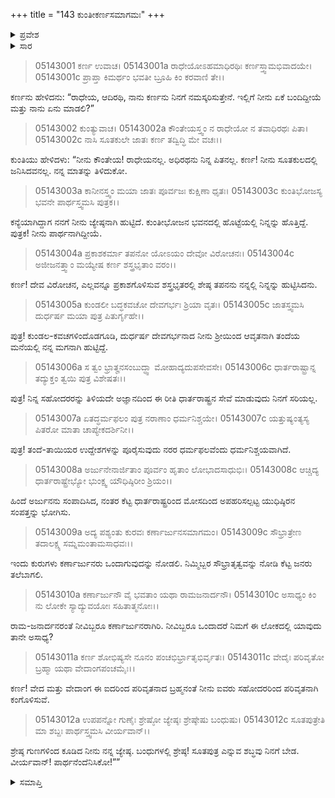 +++
title = "143 ಕುಂತೀಕರ್ಣಸಮಾಗಮಃ"
+++

<details><summary>ಪ್ರವೇಶ</summary>


।।   ಓಂ ಓಂ ನಮೋ ನಾರಾಯಣಾಯ।।   ಶ್ರೀ ವೇದವ್ಯಾಸಾಯ ನಮಃ ।।

ಶ್ರೀ ಕೃಷ್ಣದ್ವೈಪಾಯನ ವೇದವ್ಯಾಸ ವಿರಚಿತ  

**ಶ್ರೀ ಮಹಾಭಾರತ**

**ಉದ್ಯೋಗ ಪರ್ವ**

**ಕರ್ಣ‌ವಿವಾದ ಪರ್ವ**

**ಅಧ್ಯಾಯ 143**

</details>


<details><summary>ಸಾರ</summary>

ಕುಂತಿಯು ಕರ್ಣನಿಗೆ ಅವನು ತನ್ನ ಮತ್ತು ಸೂರ್ಯನ ಮಗನೆಂದೂ ಪಾಂಡವರೊಂದಿಗೆ ಸೇರೆಂದೂ, “ಸೂತಪುತ್ರ ಎನ್ನುವ ಶಬ್ಧವು ನಿನಗೆ ಬೇಡ. ಪಾರ್ಥನೆಂದೆನಿಸಿಕೋ!” ಎನ್ನುವುದು (1-12).


</details>


> 05143001 ಕರ್ಣ ಉವಾಚ।
05143001a ರಾಧೇಯೋಽಹಮಾಧಿರಥಿಃ ಕರ್ಣಸ್ತ್ವಾಮಭಿವಾದಯೇ।
05143001c ಪ್ರಾಪ್ತಾ ಕಿಮರ್ಥಂ ಭವತೀ ಬ್ರೂಹಿ ಕಿಂ ಕರವಾಣಿ ತೇ।।

ಕರ್ಣನು ಹೇಳಿದನು: “ರಾಧೇಯ, ಆದಿರಥಿ, ನಾನು ಕರ್ಣನು ನಿನಗೆ ನಮಸ್ಕರಿಸುತ್ತೇನೆ. ಇಲ್ಲಿಗೆ ನೀನು ಏಕೆ ಬಂದಿದ್ದೀಯೆ ಮತ್ತು ನಾನು ಏನು ಮಾಡಲಿ?”

> 05143002 ಕುಂತ್ಯುವಾಚ।
05143002a ಕೌಂತೇಯಸ್ತ್ವಂ ನ ರಾಧೇಯೋ ನ ತವಾಧಿರಥಃ ಪಿತಾ।
05143002c ನಾಸಿ ಸೂತಕುಲೇ ಜಾತಃ ಕರ್ಣ ತದ್ವಿದ್ಧಿ ಮೇ ವಚಃ।।

ಕುಂತಿಯು ಹೇಳಿದಳು: “ನೀನು ಕೌಂತೇಯ! ರಾಧೇಯನಲ್ಲ. ಅಧಿರಥನು ನಿನ್ನ ಪಿತನಲ್ಲ. ಕರ್ಣ! ನೀನು ಸೂತಕುಲದಲ್ಲಿ ಜನಿಸಿದವನಲ್ಲ. ನನ್ನ ಮಾತನ್ನು ತಿಳಿದುಕೋ.

> 05143003a ಕಾನೀನಸ್ತ್ವಂ ಮಯಾ ಜಾತಃ ಪೂರ್ವಜಃ ಕುಕ್ಷಿಣಾ ಧೃತಃ।
05143003c ಕುಂತಿಭೋಜಸ್ಯ ಭವನೇ ಪಾರ್ಥಸ್ತ್ವಮಸಿ ಪುತ್ರಕ।।

ಕನ್ಯೆಯಾಗಿದ್ದಾಗ ನನಗೆ ನೀನು ಜ್ಯೇಷ್ಠನಾಗಿ ಹುಟ್ಟಿದೆ. ಕುಂತೀಭೋಜನ ಭವನದಲ್ಲಿ ಹೊಟ್ಟೆಯಲ್ಲಿ ನಿನ್ನನ್ನು ಹೊತ್ತಿದ್ದೆ. ಪುತ್ರಕ! ನೀನು ಪಾರ್ಥನಾಗಿದ್ದೀಯೆ.

> 05143004a ಪ್ರಕಾಶಕರ್ಮಾ ತಪನೋ ಯೋಽಯಂ ದೇವೋ ವಿರೋಚನಃ।
05143004c ಅಜೀಜನತ್ತ್ವಾಂ ಮಯ್ಯೇಷ ಕರ್ಣ ಶಸ್ತ್ರಭೃತಾಂ ವರಂ।।

ಕರ್ಣ! ದೇವ ವಿರೋಚನ, ಎಲ್ಲವನ್ನೂ ಪ್ರಕಾಶಗೊಳಿಸುವ ಶಸ್ತ್ರಭೃತರಲ್ಲಿ ಶೇಷ್ಠ ತಪನನು ನನ್ನಲ್ಲಿ ನಿನ್ನನ್ನು ಹುಟ್ಟಿಸಿದನು.

> 05143005a ಕುಂಡಲೀ ಬದ್ಧಕವಚೋ ದೇವಗರ್ಭಃ ಶ್ರಿಯಾ ವೃತಃ।
05143005c ಜಾತಸ್ತ್ವಮಸಿ ದುರ್ಧರ್ಷ ಮಯಾ ಪುತ್ರ ಪಿತುರ್ಗೃಹೇ।।

ಪುತ್ರ! ಕುಂಡಲ-ಕವಚಗಳಿಂದೊಡಗೂಡಿ, ದುರ್ಧರ್ಷ ದೇವಗರ್ಭನಾದ ನೀನು ಶ್ರೀಯಿಂದ ಆವೃತನಾಗಿ ತಂದೆಯ ಮನೆಯಲ್ಲಿ ನನ್ನ ಮಗನಾಗಿ ಹುಟ್ಟಿದ್ದೆ.

> 05143006a ಸ ತ್ವಂ ಭ್ರಾತೄನಸಂಬುದ್ಧ್ವಾ ಮೋಹಾದ್ಯದುಪಸೇವಸೇ।
05143006c ಧಾರ್ತರಾಷ್ಟ್ರಾನ್ನ ತದ್ಯುಕ್ತಂ ತ್ವಯಿ ಪುತ್ರ ವಿಶೇಷತಃ।।

ಪುತ್ರ! ನಿನ್ನ ಸಹೋದರರನ್ನು ತಿಳಿಯದೇ ಅಜ್ಞಾನದಿಂದ ಈ ರೀತಿ ಧಾರ್ತರಾಷ್ಟ್ರನ ಸೇವೆ ಮಾಡುವುದು ನಿನಗೆ ಸರಿಯಲ್ಲ.

> 05143007a ಏತದ್ಧರ್ಮಫಲಂ ಪುತ್ರ ನರಾಣಾಂ ಧರ್ಮನಿಶ್ಚಯೇ।
05143007c ಯತ್ತುಷ್ಯಂತ್ಯಸ್ಯ ಪಿತರೋ ಮಾತಾ ಚಾಪ್ಯೇಕದರ್ಶಿನೀ।।

ಪುತ್ರ! ತಂದೆ-ತಾಯಿಯರ ಉದ್ದೇಶಗಳನ್ನು ಪೂರೈಸುವುದು ನರರ ಧರ್ಮಫಲವೆಂದು ಧರ್ಮನಿಶ್ಚಯವಾಗಿದೆ.

> 05143008a ಅರ್ಜುನೇನಾರ್ಜಿತಾಂ ಪೂರ್ವಂ ಹೃತಾಂ ಲೋಭಾದಸಾಧುಭಿಃ।
05143008c ಆಚ್ಚಿದ್ಯ ಧಾರ್ತರಾಷ್ಟ್ರೇಭ್ಯೋ ಭುಂಕ್ಷ್ವ ಯೌಧಿಷ್ಠಿರೀಂ ಶ್ರಿಯಂ।।

ಹಿಂದೆ ಅರ್ಜುನನು ಸಂಪಾದಿಸಿದ, ನಂತರ ಕೆಟ್ಟ ಧಾರ್ತರಾಷ್ಟ್ರರಿಂದ ಮೋಸದಿಂದ ಅಪಹರಿಸಲ್ಪಟ್ಟ ಯುಧಿಷ್ಠಿರನ ಸಂಪತ್ತನ್ನು ಭೋಗಿಸು.

> 05143009a ಅದ್ಯ ಪಶ್ಯಂತು ಕುರವಃ ಕರ್ಣಾರ್ಜುನಸಮಾಗಮಂ।
05143009c ಸೌಭ್ರಾತ್ರೇಣ ತದಾಲಕ್ಷ್ಯ ಸಮ್ನಮಂತಾಮಸಾಧವಃ।।

ಇಂದು ಕುರುಗಳು ಕರ್ಣಾರ್ಜುನರು ಒಂದಾಗುವುದನ್ನು ನೋಡಲಿ. ನಿಮ್ಮಿಬ್ಬರ ಸೌಭ್ರಾತೃತ್ವವನ್ನು ನೋಡಿ ಕೆಟ್ಟ ಜನರು ತಲೆಬಾಗಲಿ.

> 05143010a ಕರ್ಣಾರ್ಜುನೌ ವೈ ಭವತಾಂ ಯಥಾ ರಾಮಜನಾರ್ದನೌ।
05143010c ಅಸಾಧ್ಯಂ ಕಿಂ ನು ಲೋಕೇ ಸ್ಯಾದ್ಯುವಯೋಃ ಸಹಿತಾತ್ಮನೋಃ।।

ರಾಮ-ಜನಾರ್ದನರಂತೆ ನೀವಿಬ್ಬರೂ ಕರ್ಣಾರ್ಜುನರಾಗಿರಿ. ನೀವಿಬ್ಬರೂ ಒಂದಾದರೆ ನಿಮಗೆ ಈ ಲೋಕದಲ್ಲಿ ಯಾವುದು ತಾನೇ ಅಸಾಧ್ಯ?

> 05143011a ಕರ್ಣ ಶೋಭಿಷ್ಯಸೇ ನೂನಂ ಪಂಚಭಿರ್ಭ್ರಾತೃಭಿರ್ವೃತಃ।
05143011c ವೇದೈಃ ಪರಿವೃತೋ ಬ್ರಹ್ಮಾ ಯಥಾ ವೇದಾಂಗಪಂಚಮೈಃ।।

ಕರ್ಣ! ವೇದ ಮತ್ತು ವೇದಾಂಗ ಈ ಐದರಿಂದ ಪರಿವೃತನಾದ ಬ್ರಹ್ಮನಂತೆ ನೀನು ಐವರು ಸಹೋದರರಿಂದ ಪರಿವೃತನಾಗಿ ಕಂಗೊಳಿಸುವೆ.

> 05143012a ಉಪಪನ್ನೋ ಗುಣೈಃ ಶ್ರೇಷ್ಠೋ ಜ್ಯೇಷ್ಠಃ ಶ್ರೇಷ್ಠೇಷು ಬಂಧುಷು।
05143012c ಸೂತಪುತ್ರೇತಿ ಮಾ ಶಬ್ದಃ ಪಾರ್ಥಸ್ತ್ವಮಸಿ ವೀರ್ಯವಾನ್।।

ಶ್ರೇಷ್ಠ ಗುಣಗಳಿಂದ ಕೂಡಿದ ನೀನು ನನ್ನ ಜ್ಯೇಷ್ಠ. ಬಂಧುಗಳಲ್ಲಿ ಶ್ರೇಷ್ಠ! ಸೂತಪುತ್ರ ಎನ್ನುವ ಶಬ್ಧವು ನಿನಗೆ ಬೇಡ. ವೀರ್ಯವಾನ್! ಪಾರ್ಥನೆಂದೆನಿಸಿಕೋ!””

<details><summary>ಸಮಾಪ್ತಿ</summary>


ಇತಿ ಶ್ರೀ ಮಹಾಭಾರತೇ ಉದ್ಯೋಗ ಪರ್ವಣಿ ಕರ್ಣ‌ವಿವಾದ ಪರ್ವಣಿ ಕುಂತೀಕರ್ಣಸಮಾಗಮೇ ತ್ರಿಚತ್ವಾರಿಂಶದಧಿಕಶತತಮೋಽಧ್ಯಾಯಃ।  
ಇದು ಶ್ರೀ ಮಹಾಭಾರತದಲ್ಲಿ ಉದ್ಯೋಗ ಪರ್ವದಲ್ಲಿ ಕರ್ಣ‌ವಿವಾದ ಪರ್ವದಲ್ಲಿ ಕುಂತೀಕರ್ಣಸಮಾಗಮದಲ್ಲಿ ನೂರಾನಲ್ವತ್ಮೂರನೆಯ ಅಧ್ಯಾಯವು.


</details>
